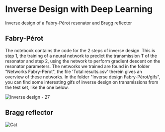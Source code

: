 # Inverse Design with Deep Learning

Inverse design of a Fabry-Pérot resonator and Bragg reflector

## Fabry-Pérot

The notebook contains the code for the 2 steps of inverse design. This is step 1, the training of a neural network to predict the transmission T of the resonator and step 2, using the network to perform gradient descent on the resonator parameters. The networks we trained are found in the folder "Networks Fabry-Pérot", the file 'Total results.csv' therein gives an overview of these networks. In the folder "Inverse design Fabry-Pérot/gifs", you can find some interesting gifs of inverse design on transmissions from the test set, like the one below.

![Inverse design - 27](https://github.com/Joeri38/inverse-design/blob/master/Inverse%20design%20Fabry-P%C3%A9rot/gifs/Inverse%20design%20-%2027.gif)

## Bragg reflector

![Cat](https://media.giphy.com/media/vFKqnCdLPNOKc/giphy.gif)
